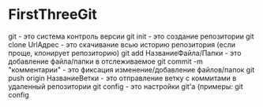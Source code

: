 # FirstThreeGit
git - это система контроль версии
git init - это создание репозитории
git clone UrlАдрес - это скачивание всью историю репозитория (если проще, клонирует репозиторию)
git add НазваниеФайла/Папки - это добавление файла/папки в отслеживаемое
git commit -m "комментарии" - это фиксация изменение/добавление файлов/папок
git push origin НазваниеВетки - это отправление ветку с коммитами в удаленный репозитории
git config - это настройки git'а (примеры: git config 
